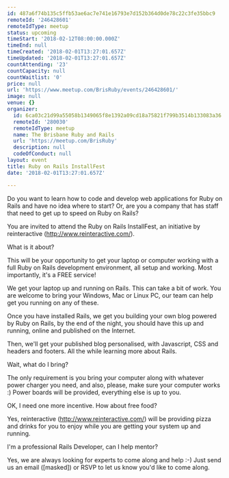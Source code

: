 ```yaml
---
id: 487a6f74b135c5ffb53ae6ac7e741e16793e7d152b364d0de78c22c3fe35bbc9
remoteId: '246428601'
remoteIdType: meetup
status: upcoming
timeStart: '2018-02-12T08:00:00.000Z'
timeEnd: null
timeCreated: '2018-02-01T13:27:01.657Z'
timeUpdated: '2018-02-01T13:27:01.657Z'
countAttending: '23'
countCapacity: null
countWaitlist: '0'
price: null
url: 'https://www.meetup.com/BrisRuby/events/246428601/'
image: null
venue: {}
organizer:
  id: 6ca03c21d99a55058b1349065f8e1392a09cd18a75821f799b3514b133083a36
  remoteId: '280030'
  remoteIdType: meetup
  name: The Brisbane Ruby and Rails
  url: 'https://meetup.com/BrisRuby'
  description: null
  codeOfConduct: null
layout: event
title: Ruby on Rails InstallFest
date: '2018-02-01T13:27:01.657Z'

---
```

<p>Do you want to learn how to code and develop web applications for Ruby on Rails and have no idea where to start? Or, are you a company that has staff that need to get up to speed on Ruby on Rails?</p> <p>You are invited to attend the Ruby on Rails InstallFest, an initiative by reinteractive (<a href="http://www.reinteractive.com/" class="linkified">http://www.reinteractive.com/</a>).</p> <p>What is it about?</p> <p>This will be your opportunity to get your laptop or computer working with a full Ruby on Rails development environment, all setup and working. Most importantly, it's a FREE service!</p> <p>We get your laptop up and running on Rails. This can take a bit of work. You are welcome to bring your Windows, Mac or Linux PC, our team can help get you running on any of these.</p> <p>Once you have installed Rails, we get you building your own blog powered by Ruby on Rails, by the end of the night, you should have this up and running, online and published on the Internet.</p> <p>Then, we'll get your published blog personalised, with Javascript, CSS and headers and footers. All the while learning more about Rails.</p> <p>Wait, what do I bring?</p> <p>The only requirement is you bring your computer along with whatever power charger you need, and also, please, make sure your computer works :) Power boards will be provided, everything else is up to you.</p> <p>OK, I need one more incentive. How about free food?</p> <p>Yes, reinteractive (<a href="http://www.reinteractive.com/" class="linkified">http://www.reinteractive.com/</a>) will be providing pizza and drinks for you to enjoy while you are getting your system up and running.</p> <p>I'm a professional Rails Developer, can I help mentor?</p> <p>Yes, we are always looking for experts to come along and help :-) Just send us an email ([masked]) or RSVP to let us know you'd like to come along.</p>
